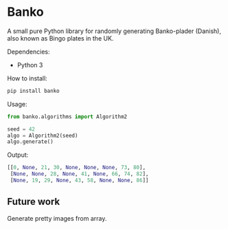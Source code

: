 # Banko

A small pure Python library for randomly generating Banko-plader (Danish), also known as Bingo plates in the UK.

Dependencies:

- Python 3

How to install:

```bash
pip install banko
```

Usage:

```python
from banko.algorithms import Algorithm2

seed = 42
algo = Algorithm2(seed)
algo.generate()
```

Output:

```python
[[0, None, 21, 30, None, None, None, 73, 80],
 [None, None, 28, None, 41, None, 66, 74, 82],
 [None, 19, 29, None, 43, 58, None, None, 86]]
```

## Future work

Generate pretty images from array.
